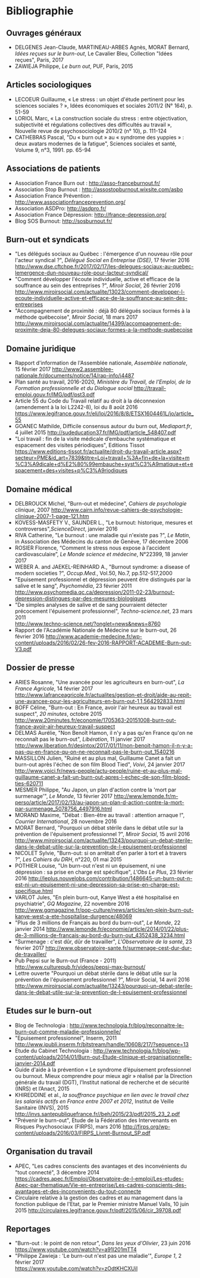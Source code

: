 # Bibliographie 

## Ouvrages généraux 
- DELGENES Jean-Claude, MARTINEAU-ARBES Agnès, MORAT Bernard, _Idées reçues sur le burn-out_, Le Cavalier Bleu, Collection "Idées reçues", Paris, 2017
- ZAWIEJA Philippe, _Le burn out_, PUF, Paris, 2015 

## Articles sociologiques 
- LECOEUR Guillaume, « Le stress : un objet d'étude pertinent pour les sciences sociales ? », Idées économiques et sociales 2011/2 (N° 164), p. 51-59
- LORIOL Marc, « La construction sociale du stress : entre objectivation, subjectivité et régulations collectives des difficultés au travail », Nouvelle revue de psychosociologie 2010/2 (n° 10), p. 111-124
- CATHEBRAS Pascal, "Du « burn out » au « syndrome des yuppies » : deux avatars modernes de la fatigue", Sciences sociales et santé, Volume 9, n°3, 1991. pp. 65-94

## Associations de patients  
- Association France Burn out : http://asso-franceburnout.fr/ 
- Association Stop Burnout : http://assostopburnout.wixsite.com/asbo
- Association France Prévention : http://www.associationfranceprevention.org/ 
- Association ASDPro: http://asdpro.fr/
- Association France Dépression: http://france-depression.org/
- Blog SOS Burnout: http://sosburnout.fr/

## Burn-out et syndicats 
- "Les délégués sociaux au Québec : l'émergence d'un nouveau rôle pour l'acteur syndical ?", _Délégué Social en Entreprise (DSE)_, 17 février 2016 
http://www.dse.cftchpe.fr/2017/02/17/les-delegues-sociaux-au-quebec-lemergence-dun-nouveau-role-pour-lacteur-syndical/ 
- "Comment développer l'écoute individuelle, active et efficace de la souffrance au sein des entreprises ?", _Miroir Social_, 26 février 2016 
http://www.miroirsocial.com/actualite/13023/comment-developper-l-ecoute-individuelle-active-et-efficace-de-la-souffrance-au-sein-des-entreprises 
- "Accompagnement de proximité : déjà 80 délégués sociaux formés à la méthode québecoise", _Miroir Social_, 18 mars 2017 
 http://www.miroirsocial.com/actualite/14399/accompagnement-de-proximite-deja-80-delegues-sociaux-formes-a-la-methode-quebecoise 

## Domaine juridique 
- Rapport d'information de l'Assemblée nationale, _Assemblée nationale_, 15 février 2017 
http://www2.assemblee-nationale.fr/documents/notice/14/rap-info/i4487
- Plan santé au travail, 2016-2020, _Ministère du Travail, de l’Emploi, de la Formation professionnelle et du Dialogue social_
http://travail-emploi.gouv.fr/IMG/pdf/pst3.pdf
- Article 55 du Code du Travail relatif au droit à la déconnexion (amendement à la loi L2242-8), loi du 8 août 2016
https://www.legifrance.gouv.fr/eli/loi/2016/8/8/ETSX1604461L/jo/article_55
- GOANEC Mathilde, Difficile consensus autour du burn out, _Mediapart.fr_, 4 juillet 2015
http://sudeducation37.fr/IMG/pdf/article_548407.pdf 
- "Loi travail : fin de la visite médicale d’embauche systématique et espacement des visites périodiques", Editions Tissot
https://www.editions-tissot.fr/actualite/droit-du-travail-article.aspx?secteur=PME&id_art=7839&titre=Loi+travail+%3A+fin+de+la+visite+m%C3%A9dicale+d%E2%80%99embauche+syst%C3%A9matique+et+espacement+des+visites+p%C3%A9riodiques

## Domaine médical
- DELBROUCK Michel, "Burn-out et médecine", _Cahiers de psychologie clinique_, 2007 
http://www.cairn.info/revue-cahiers-de-psychologie-clinique-2007-1-page-121.htm 
- KOVESS-MASFETY V., SAUNDER L., "Le burnout: historique, mesures et controverses",_ScienceDirect_, janvier 2016
- RIVA Catherine, "Le burnout : une maladie qui n'existe pas ?", _Le Matin_, in Association des Médecins du canton de Genève, 17 décembre 2006 
- ROSIER Florence, “Comment le stress nous expose à l’accident cardiovasculaire”, _Le Monde science et médecine_, N°22399, 18 janvier 2017 
- WEBER A. and JAEKEL-REINHARD A., "Burnout syndrome: a disease of modern societies ?", _Occup.Med._, Vol.50, No.7, pp.512-517,2000
- "Epuisement professionnel et dépression peuvent être distingués par la salive et le sang", _Psychomédia_, 23 février 2011
http://www.psychomedia.qc.ca/depression/2011-02-23/burnout-depression-distingues-par-des-mesures-biologiques 
- "De simples analyses de salive et de sang pourraient détecter précocement l'épuisement professionnel", _Techno-science.net_, 23 mars 2011  
http://www.techno-science.net/?onglet=news&news=8760 
- Rapport de l'Académie Nationale de Médecine sur le burn-out, 26 février 2016
http://www.academie-medecine.fr/wp-content/uploads/2016/02/26-fev-2016-RAPPORT-ACADEMIE-Burn-out-V3.pdf

## Dossier de presse 
- ARIES Rosanne, "Une avancée pour les agriculteurs en burn-out", _La France Agricole_, 14 février 2017 
http://www.lafranceagricole.fr/actualites/gestion-et-droit/aide-au-repit-une-avancee-pour-les-agriculteurs-en-burn-out-1,1,564292833.html
- BOFF Céline, "Burn-out : En France, avoir l'air heureux au travail est suspect", _20 minutes_, octobre 2015
http://www.20minutes.fr/economie/1705363-20151008-burn-out-france-avoir-air-heureux-travail-suspect 
- DELMAS Aurélie, "Non Benoît Hamon, il n'y a pas qu'en France qu'on ne reconnaît pas le burn-out", _Libération_, 11 janvier 2017 
http://www.liberation.fr/desintox/2017/01/11/non-benoit-hamon-il-n-y-a-pas-qu-en-france-qu-on-ne-reconnait-pas-le-burn-out_1540216
- MASSILLON Julien, "Ruiné et au plus mal, Guillaume Canet a fait un burn-out après l'échec de son film Blood Tied", _Voivi_, 24 janvier 2017 
http://www.voici.fr/news-people/actu-people/ruine-et-au-plus-mal-guillaume-canet-a-fait-un-burn-out-apres-l-echec-de-son-film-blood-ties-620711
- MESMER Philippe, "Au Japon, un plan d'action contre la 'mort par surmenage'", _Le Monde_, 13 février 2017 
http://www.lemonde.fr/m-perso/article/2017/02/13/au-japon-un-plan-d-action-contre-la-mort-par-surmenage_5078756_4497916.html 
- MORAND Maxime, "Débat : Bien-être au travail : attention arnaque !", _Courrier International_, 28 novembre 2016 
- MORAT Bernard, "Pourquoi un débat stérile dans le débat utile sur la prévention de l'épuisement professionnel ?", _Miroir Social_, 15 avril 2016
http://www.miroirsocial.com/actualite/13243/pourquoi-un-debat-sterile-dans-le-debat-utile-sur-la-prevention-de-l-epuisement-professionnel
- NICOLET Sylvie, "Burn-out: si on arrêtait d'en parler à tort et à travers ?", _Les Cahiers du DRH_, n°220, 01 mai 2015
- POTHIER Louise, "Un burn-out n'est ni un épuisement, ni une dépression : sa prise en charge est spécifique", _L'Obs Le Plus_, 23 février 2016 
http://leplus.nouvelobs.com/contribution/1486645-un-burn-out-n-est-ni-un-epuisement-ni-une-depression-sa-prise-en-charge-est-specifique.html 
- VARLOT Jules, "En plein burn-out, Kanye West a été hospitalisé en psychiatrie", _GQ Magazine_, 22 novembre 2016 
http://www.gqmagazine.fr/pop-culture/news/articles/en-plein-burn-out-kanye-west-a-ete-hospitalise-durgence/48069 
- "Plus de 3 millions de Français au bord du burn-out", _Le Monde_, 22 janvier 2014 
http://www.lemonde.fr/economie/article/2014/01/22/plus-de-3-millions-de-francais-au-bord-du-burn-out_4352438_3234.html
- "Surmenage : c'est dûr, dûr de travailler", _L'Observatoire de la santé_, 23 février 2017 
http://www.observatoire-sante.fr/surmenage-cest-dur-dur-de-travailler/ 
- Pub Pepsi sur le Burn-out (France - 2011)
http://www.culturepub.fr/videos/pepsi-max-burnout/
- Lettre ouverte "Pourquoi un débat stérile dans le débat utile sur la prévention de l'épuisement professionnel ?", Miroir Social, 14 avril 2016
http://www.miroirsocial.com/actualite/13243/pourquoi-un-debat-sterile-dans-le-debat-utile-sur-la-prevention-de-l-epuisement-professionnel

## Etudes sur le burn-out 
- Blog de Technologia : http://www.technologia.fr/blog/reconnaitre-le-burn-out-comme-maladie-professionnelle/
- "Epuisement professionnel", Inserm, 2011
http://www.ipubli.inserm.fr/bitstream/handle/10608/217/?sequence=13 
- Etude du Cabinet Technologia : http://www.technologia.fr/blog/wp-content/uploads/2014/01/Burn-out-Etude-clinique-et-organisationnelle-janvier-2014.pdf 	
- Guide d'aide à la prévention « Le syndrome d’épuisement professionnel ou burnout. Mieux comprendre pour mieux agir » réalisé par la Direction générale du travail (DGT), l’Institut national de recherche et de sécurité (INRS) et l’Anact, 2015
- KHIREDDINE et al., _la souffrance psychique en lien avec le travail chez les salariés actifs en France entre 2007 et 2012_, Institut de Veille Sanitaire (INVS), 2015
http://invs.santepubliquefrance.fr//beh/2015/23/pdf/2015_23_2.pdf 
- "Prévenir le burn-out", Etude de la Fédération des Intervenants en Risques Psychosociaux (FIRPS), mars 2016
http://firps.org/wp-content/uploads/2016/03/FIRPS_Livret-Burnout_SP.pdf

## Organisation du travail 

- APEC, "Les cadres conscients des avantages et des inconvénients du "tout connecté", 3 décembre 2014 
https://cadres.apec.fr/Emploi/Observatoire-de-l-emploi/Les-etudes-Apec-par-thematique/Vie-en-entreprise/Les-cadres-conscients-des-avantages-et-des-inconvenients-du-tout-connecte
- Circulaire relative à la gestion des cadres et au management dans la fonction publique de l'Etat, par le Premier ministre Manuel Valls, 10 juin 2015
http://circulaires.legifrance.gouv.fr/pdf/2015/06/cir_39708.pdf


## Reportages 
- "Burn-out : le point de non retour", _Dans les yeux d'Olivier_, 23 juin 2016 
https://www.youtube.com/watch?v=a91I201mTT4 
- "Philippe Zawieja : 'Le burn-out n'est pas une maladie'", _Europe 1_, 2 février 2017 	
https://www.youtube.com/watch?v=zOdtKHCXUiI 
